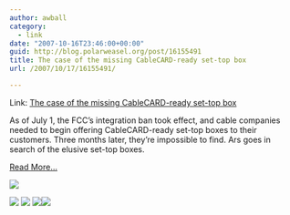 ```yaml
---
author: awball
category:
  - link
date: "2007-10-16T23:46:00+00:00"
guid: http://blog.polarweasel.org/post/16155491
title: The case of the missing CableCARD-ready set-top box
url: /2007/10/17/16155491/

---
```

Link: [The case of the missing CableCARD-ready set-top box](http://feeds.arstechnica.com/~r/arstechnica/BAaf/~3/170967970/missing-cablecard-set-top-box.ars)

As of July 1, the FCC’s integration ban took effect, and cable companies needed to begin offering CableCARD-ready set-top boxes to their customers. Three months later, they’re impossible to find. Ars goes in search of the elusive set-top boxes.

[Read More…](http://arstechnica.com/articles/culture/missing-cablecard-set-top-box.ars)

[![](http://feeds.arstechnica.com/~a/arstechnica/BAaf?i=av88Dt)](http://feeds.arstechnica.com/~a/arstechnica/BAaf?a=av88Dt)

 [![](http://feeds.arstechnica.com/~f/arstechnica/BAaf?i=wFd7k9R3)](http://feeds.arstechnica.com/~f/arstechnica/BAaf?a=wFd7k9R3) [![](http://feeds.arstechnica.com/~f/arstechnica/BAaf?i=ojv9gN8V)](http://feeds.arstechnica.com/~f/arstechnica/BAaf?a=ojv9gN8V) [![](http://feeds.arstechnica.com/~f/arstechnica/BAaf?i=uYBUZdYl)](http://feeds.arstechnica.com/~f/arstechnica/BAaf?a=uYBUZdYl)![](http://feeds.arstechnica.com/~r/arstechnica/BAaf/~4/170967970)
